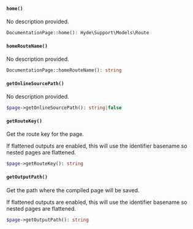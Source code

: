 <section id="documentation-page-methods">

<!-- Start generated docs for Hyde\Pages\DocumentationPage -->
<!-- Generated by HydePHP DocGen script at 2023-03-10 20:56:21 in 0.38ms -->

#### `home()`

No description provided.

```php
DocumentationPage::home(): Hyde\Support\Models\Route
```

#### `homeRouteName()`

No description provided.

```php
DocumentationPage::homeRouteName(): string
```

#### `getOnlineSourcePath()`

No description provided.

```php
$page->getOnlineSourcePath(): string|false
```

#### `getRouteKey()`

Get the route key for the page.

If flattened outputs are enabled, this will use the identifier basename so nested pages are flattened.

```php
$page->getRouteKey(): string
```

#### `getOutputPath()`

Get the path where the compiled page will be saved.

If flattened outputs are enabled, this will use the identifier basename so nested pages are flattened.

```php
$page->getOutputPath(): string
```

<!-- End generated docs for Hyde\Pages\DocumentationPage -->

</section>
